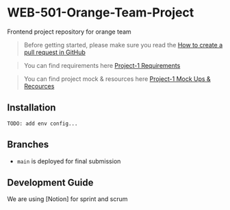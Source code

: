 # WEB-501-Orange-Team-Project

Frontend project repository for orange team

> Before getting started, please make sure you read the [How to create a pull request in GitHub](https://opensource.com/article/19/7/create-pull-request-github)

> You can find requirements here [Project-1 Requirements](https://drive.google.com/drive/folders/1HBX3hMA3Fa11ZPJTCzPMlOCeEr_swIiU?usp=sharing)

> You can find project mock & resources here [Project-1 Mock Ups & Recources](https://drive.google.com/drive/u/3/folders/1ezLS4xJoTKwvsqpbC_oKUuIGWwwJQZIY)

## Installation
```
TODO: add env config...
```

## Branches
* `main` is deployed for final submission

## Development Guide

We are using [Notion] for sprint and scrum
